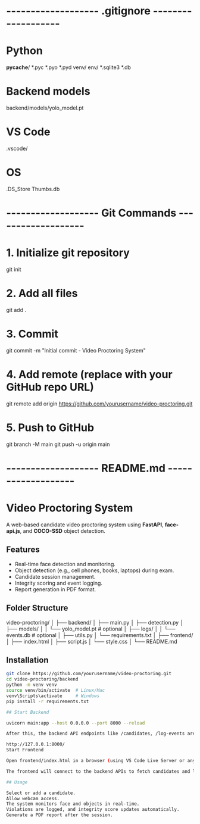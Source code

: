 # ------------------- .gitignore -------------------
# Python
__pycache__/
*.pyc
*.pyo
*.pyd
venv/
env/
*.sqlite3
*.db

# Backend models
backend/models/yolo_model.pt

# VS Code
.vscode/

# OS
.DS_Store
Thumbs.db

# ------------------- Git Commands -------------------
# 1. Initialize git repository
git init

# 2. Add all files
git add .

# 3. Commit
git commit -m "Initial commit - Video Proctoring System"

# 4. Add remote (replace with your GitHub repo URL)
git remote add origin https://github.com/yourusername/video-proctoring.git

# 5. Push to GitHub
git branch -M main
git push -u origin main

# ------------------- README.md -------------------
# Video Proctoring System

A web-based candidate video proctoring system using **FastAPI**, **face-api.js**, and **COCO-SSD** object detection.

## Features

- Real-time face detection and monitoring.
- Object detection (e.g., cell phones, books, laptops) during exam.
- Candidate session management.
- Integrity scoring and event logging.
- Report generation in PDF format.

## Folder Structure

video-proctoring/
│
├── backend/
│ ├── main.py
│ ├── detection.py
│ ├── models/
│ │ └── yolo_model.pt # optional
│ ├── logs/
│ │ └── events.db # optional
│ ├── utils.py
│ └── requirements.txt
│
├── frontend/
│ ├── index.html
│ ├── script.js
│ └── style.css
│
└── README.md


## Installation

```bash
git clone https://github.com/yourusername/video-proctoring.git
cd video-proctoring/backend
python -m venv venv
source venv/bin/activate  # Linux/Mac
venv\Scripts\activate     # Windows
pip install -r requirements.txt

## Start Backend

uvicorn main:app --host 0.0.0.0 --port 8000 --reload

After this, the backend API endpoints like /candidates, /log-events are available at:

http://127.0.0.1:8000/
Start Frontend

Open frontend/index.html in a browser (using VS Code Live Server or any static server).

The frontend will connect to the backend APIs to fetch candidates and log events.

## Usage

Select or add a candidate.
Allow webcam access.
The system monitors face and objects in real-time.
Violations are logged, and integrity score updates automatically.
Generate a PDF report after the session.


